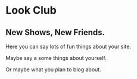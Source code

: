 # Look Club
## New Shows, New Friends.

Here you can say lots of fun things about your site.

Maybe say a some things about yourself.

Or maybe what you plan to blog about.
